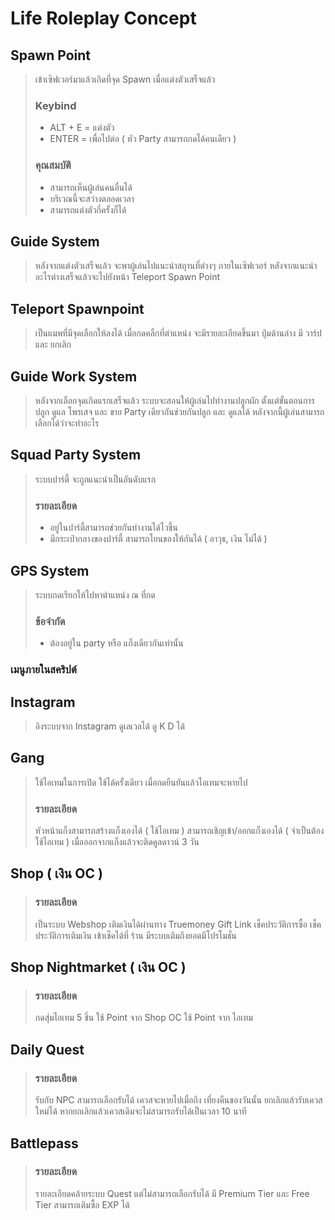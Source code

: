 # Life Roleplay Concept
## Spawn Point
> เข้าเซิฟเวอร์มาแล้วเกิดที่จุด Spawn เมื่อแต่งตัวเสร็จแล้ว
>### Keybind
>- ALT + E = แต่งตัว
>- ENTER = เพื่อไปต่อ ( หัว Party สามารถกดได้คนเดียว )
>### คุณสมบัติ
>- สามารถเห็นผู้เล่นคนอื่นได้
>- บริเวณนี้จะสว่างตลอดเวลา
>- สามารถแต่งตัวกี่ครั้งก็ได้
## Guide System
>หลังจากแต่งตัวเสร็จแล้ว จะพาผู้เล่นไปแนะนำสถุานที่ต่างๆ ภายในเซิฟเวอร์
หลังจากแนะนำอะไรต่างเสร็จแล้วจะไปยังหน้า Teleport Spawn Point
## Teleport Spawnpoint
>เป็นแมพที่มีจุดเลือกให้ลงได้
เมื่อกดคลิ้กที่ตำแหน่ง จะมีรายละเอียดขึ้นมา ปุ่มด้านล่าง มี 
วาร์ป และ ยกเลิก
## Guide Work System
>หลังจากเลือกจุดเกิดแรกเสร็จแล้ว ระบบจะสอนให้ผู้เล่นไปทำงานปลูกผัก ตั้งแต่ขั้นตอนการ ปลูก ดูแล โพรเสจ และ ขาย Party เดียวกันช่วยกันปลูก และ ดูแลได้ หลังจากนี้ผู้เล่นสามารถเลือกได้ว่าจะทำอะไร
## Squad Party System
>ระบบปาร์ตี้ จะถูกแนะนำเป็นอันดับแรก
> ### รายละเอียด
> - อยู่ในปาร์ตี้สามารถช่วยกันทำงานได้ไวขึ้น
> - มีกระเป๋ากลางของปาร์ตี้ สามารถโยนของให้กันได้ ( อาวุธ, เงิน ไม่ได้ )
## GPS System
> ระบบกดเรียกให้ไปหาตำแหน่ง ณ ที่กด 
> ### ข้อจำกัด
> - ต้องอยู่ใน party หรือ แก็งเดียวกันเท่านั้น
### เมนูภายในสคริปต์
## Instagram
> อิงระบบจาก Instagram
> ดูเลเวลได้
> ดู K D ได้
## Gang
> ใช้ไอเทมในการเปิด ใช้ได้ครั้งเดียว เมื่อกดยืนยันแล้วไอเทมจะหายไป
> ### รายละเอียด
> หัวหน้าแก็งสามารถสร้างแก็งเองได้ ( ใช้ไอเทม )
> สามารถเชิญเข้า/ออกแก็งเองได้ ( จำเป็นต้องใช้ไอเทม )
> เมื่อออกจากแก็งแล้วจะติดคูลดาวน์ 3 วัน
## Shop ( เงิน OC )
> ### รายละเอียด
> เป็นระบบ Webshop เติมเงินได้ผ่านทาง Truemoney Gift Link
> เช็คประวัติการซื้อ
> เช็คประวัติการเติมเงิน
> เข้าเช็คได้ที่ ร้าน
> มีระบบเติมถึงยอดมีโปรโมชั่น
## Shop Nightmarket ( เงิน OC )
> ### รายละเอียด
> กดสุ่มไอเทม 5 ชิ้น
> ใช้ Point จาก Shop OC
> ใช้ Point จาก ไอเทม
## Daily Quest
> ### รายละเอียด
> รับกับ NPC
> สามารถเลือกรับได้ เควสจะหายไปเมื่อถึง เที่ยงคืนของวันนั้น
> ยกเลิกแล้วรับเควสใหม่ได้
> หากยกเลิกแล้วเควสเดิมจะไม่สามารถรับได้เป็นเวลา 10 นาที
## Battlepass
> ### รายละเอียด
> รายละเอียดคล้ายระบบ Quest แต่ไม่สามารถเลือกรับได้
> มี Premium Tier และ Free Tier
> สามารถเติมซื้อ EXP ได้
